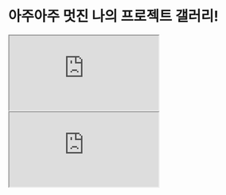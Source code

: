 # 아주아주 멋진 나의 프로젝트 갤러리!

<iframe src="https://editor.p5js.org/blinkingstar/embed/XmXrgXnSi"></iframe>

<iframe src="https://editor.p5js.org/blinkingstar/embed/Y66Z7EZ6c"></iframe>
